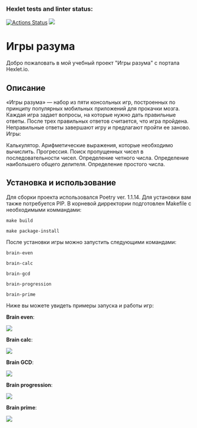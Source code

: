 ### Hexlet tests and linter status:
[![Actions Status](https://github.com/vadim-gusak/python-project-lvl1/workflows/hexlet-check/badge.svg)](https://github.com/vadim-gusak/python-project-lvl1/actions)
<a href="https://codeclimate.com/github/vadim-gusak/python-project-lvl1/maintainability"><img src="https://api.codeclimate.com/v1/badges/7945af54480e986ea869/maintainability" /></a>
# Игры разума

Добро пожаловать в мой учебный проект "Игры разума" с портала Hexlet.io.

## Описание

«Игры разума» — набор из пяти консольных игр, построенных по принципу популярных мобильных приложений для прокачки мозга. Каждая игра задает вопросы, на которые нужно дать правильные ответы. После трех правильных ответов считается, что игра пройдена. Неправильные ответы завершают игру и предлагают пройти ее заново. Игры:

Калькулятор. Арифметические выражения, которые необходимо вычислить. Прогрессия. Поиск пропущенных чисел в последовательности чисел. Определение четного числа. Определение наибольшего общего делителя. Определение простого числа.

## Установка и использование

Для сборки проекта использовался Poetry ver. 1.1.14. Для установки вам также потребуется PIP.
В корневой дирректории подготовлен Makefile с необходимыми коммандами:

```commandline
make build
```
```commandline
make package-install
```

После установки игры можно запустить следующими командами:
```commandline
brain-even
```
```commandline
brain-calc
```
```commandline
brain-gcd
```
```commandline
brain-progression
```
```commandline
brain-prime
```

Ниже вы можете увидеть примеры запуска и работы игр:

**Brain even**:

<a href="https://asciinema.org/a/515591?t=20" target="_blank"><img src="https://asciinema.org/a/515591.svg" /></a>


**Brain calc**:

<a href="https://asciinema.org/a/515795" target="_blank"><img src="https://asciinema.org/a/515795.svg" /></a>


**Brain GCD**:

<a href="https://asciinema.org/a/515803" target="_blank"><img src="https://asciinema.org/a/515803.svg" /></a>


**Brain progression**:

<a href="https://asciinema.org/a/515831" target="_blank"><img src="https://asciinema.org/a/515831.svg" /></a>


**Brain prime**:

<a href="https://asciinema.org/a/515840" target="_blank"><img src="https://asciinema.org/a/515840.svg" /></a>
